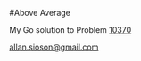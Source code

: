 #Above Average

My Go solution to Problem [10370](https://onlinejudge.org/external/103/10370.pdf)

allan.sioson@gmail.com
